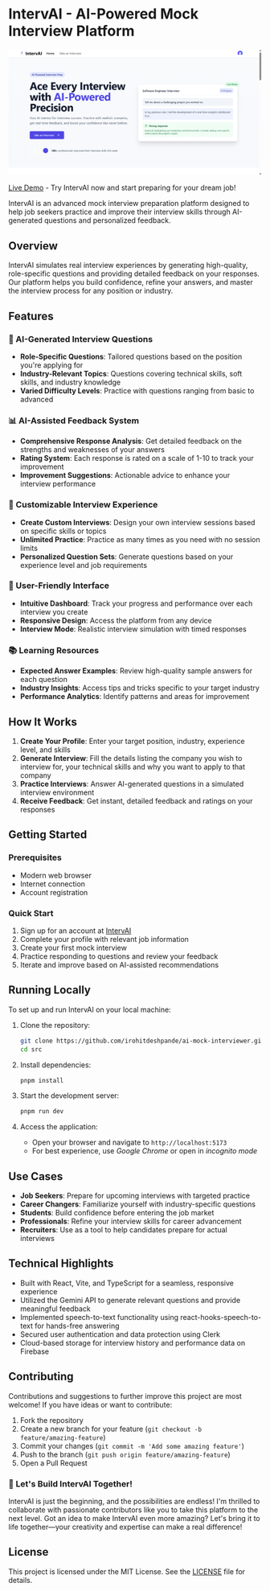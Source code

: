 # IntervAI - AI-Powered Mock Interview Platform

![IntervAI](images/home_page.png)

[Live Demo](https://interv-ai.vercel.app) - Try IntervAI now and start preparing for your dream job!

IntervAI is an advanced mock interview preparation platform designed to help job seekers practice and improve their interview skills through AI-generated questions and personalized feedback.

## Overview

IntervAI simulates real interview experiences by generating high-quality, role-specific questions and providing detailed feedback on your responses. Our platform helps you build confidence, refine your answers, and master the interview process for any position or industry.

## Features

### 🤖 AI-Generated Interview Questions
- **Role-Specific Questions**: Tailored questions based on the position you're applying for
- **Industry-Relevant Topics**: Questions covering technical skills, soft skills, and industry knowledge
- **Varied Difficulty Levels**: Practice with questions ranging from basic to advanced

### 📊 AI-Assisted Feedback System
- **Comprehensive Response Analysis**: Get detailed feedback on the strengths and weaknesses of your answers
- **Rating System**: Each response is rated on a scale of 1-10 to track your improvement
- **Improvement Suggestions**: Actionable advice to enhance your interview performance

### 🎯 Customizable Interview Experience
- **Create Custom Interviews**: Design your own interview sessions based on specific skills or topics
- **Unlimited Practice**: Practice as many times as you need with no session limits
- **Personalized Question Sets**: Generate questions based on your experience level and job requirements

### 📱 User-Friendly Interface
- **Intuitive Dashboard**: Track your progress and performance over each interview you create
- **Responsive Design**: Access the platform from any device
- **Interview Mode**: Realistic interview simulation with timed responses

### 📚 Learning Resources
- **Expected Answer Examples**: Review high-quality sample answers for each question
- **Industry Insights**: Access tips and tricks specific to your target industry
- **Performance Analytics**: Identify patterns and areas for improvement

## How It Works

1. **Create Your Profile**: Enter your target position, industry, experience level, and skills
2. **Generate Interview**: Fill the details listing the company you wish to interview for, your technical skills and why you want to apply to that company
3. **Practice Interviews**: Answer AI-generated questions in a simulated interview environment
4. **Receive Feedback**: Get instant, detailed feedback and ratings on your responses

## Getting Started

### Prerequisites
- Modern web browser
- Internet connection
- Account registration

### Quick Start
1. Sign up for an account at [IntervAI](https://interv-ai.vercel.app)
2. Complete your profile with relevant job information
3. Create your first mock interview
4. Practice responding to questions and review your feedback
5. Iterate and improve based on AI-assisted recommendations

## Running Locally

To set up and run IntervAI on your local machine:

1. Clone the repository:
   ```bash
   git clone https://github.com/irohitdeshpande/ai-mock-interviewer.git
   cd src
   ```

2. Install dependencies:
   ```bash
   pnpm install
   ```

3. Start the development server:
   ```bash
   pnpm run dev
   ```

4. Access the application:
   - Open your browser and navigate to `http://localhost:5173`
   - For best experience, use *Google Chrome* or open in *incognito mode*

## Use Cases

- **Job Seekers**: Prepare for upcoming interviews with targeted practice
- **Career Changers**: Familiarize yourself with industry-specific questions
- **Students**: Build confidence before entering the job market
- **Professionals**: Refine your interview skills for career advancement
- **Recruiters**: Use as a tool to help candidates prepare for actual interviews

## Technical Highlights

- Built with React, Vite, and TypeScript for a seamless, responsive experience
- Utilized the Gemini API to generate relevant questions and provide meaningful feedback
- Implemented speech-to-text functionality using react-hooks-speech-to-text for hands-free answering
- Secured user authentication and data protection using Clerk
- Cloud-based storage for interview history and performance data on Firebase

## Contributing

Contributions and suggestions to further improve this project are most welcome! If you have ideas or want to contribute:

1. Fork the repository
2. Create a new branch for your feature (`git checkout -b feature/amazing-feature`)
3. Commit your changes (`git commit -m 'Add some amazing feature'`)
4. Push to the branch (`git push origin feature/amazing-feature`)
5. Open a Pull Request

### 🚀 Let's Build IntervAI Together!

IntervAI is just the beginning, and the possibilities are endless! I'm thrilled to collaborate with passionate contributors like you to take this platform to the next level. Got an idea to make IntervAI even more amazing? Let's bring it to life together—your creativity and expertise can make a real difference!

## License

This project is licensed under the MIT License. See the [LICENSE](LICENSE) file for details.